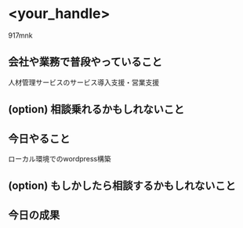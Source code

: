 # <your_handle>
917mnk
## 会社や業務で普段やっていること
人材管理サービスのサービス導入支援・営業支援

## (option) 相談乗れるかもしれないこと

## 今日やること
ローカル環境でのwordpress構築

## (option) もしかしたら相談するかもしれないこと

## 今日の成果

